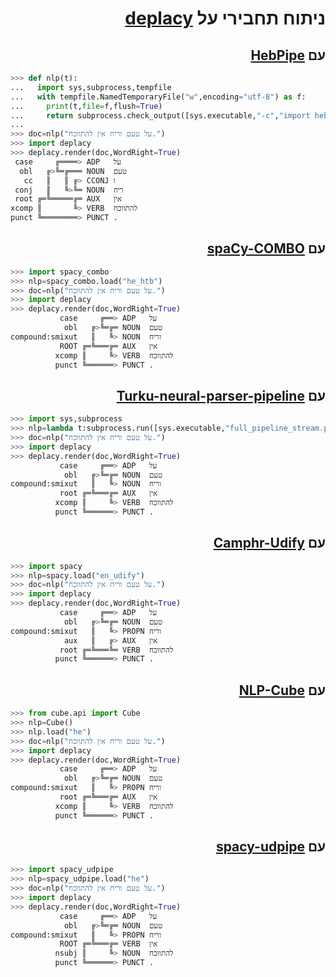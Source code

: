 <h1 dir="rtl"> ניתוח תחבירי על <a href="https://koichiyasuoka.github.io/deplacy/">deplacy</a></h1>

<h2 dir="rtl"> עם <a href="https://github.com/amir-zeldes/HebPipe">HebPipe</a></h2>

```py
>>> def nlp(t):
...   import sys,subprocess,tempfile
...   with tempfile.NamedTemporaryFile("w",encoding="utf-8") as f:
...     print(t,file=f,flush=True)
...     return subprocess.check_output([sys.executable,"-c","import hebpipe","-q",f.name]).decode("utf-8")+"\n"
...
>>> doc=nlp("על טעם וריח אין להתווכח.")
>>> import deplacy
>>> deplacy.render(doc,WordRight=True)
 case     ╔════> ADP   על
  obl   ╔>╚═╔═══ NOUN  טעם
   cc   ║   ║ ╔> CCONJ ו
 conj   ║   ╚>╚═ NOUN  ריח
 root ╔═╚═════╔═ AUX   אין
xcomp ║       ╚> VERB  להתווכח
punct ╚════════> PUNCT .
```

<h2 dir="rtl"> עם <a href="https://github.com/KoichiYasuoka/spaCy-COMBO">spaCy-COMBO</a></h2>

```py
>>> import spacy_combo
>>> nlp=spacy_combo.load("he_htb")
>>> doc=nlp("על טעם וריח אין להתווכח.")
>>> import deplacy
>>> deplacy.render(doc,WordRight=True)
           case     ╔══> ADP   על
            obl   ╔>╚═╔═ NOUN  טעם
compound:smixut   ║   ╚> NOUN  וריח
           ROOT ╔═╚═══╔═ AUX   אין
          xcomp ║     ╚> VERB  להתווכח
          punct ╚══════> PUNCT .
```

<h2 dir="rtl"> עם <a href="https://turkunlp.org/Turku-neural-parser-pipeline/">Turku-neural-parser-pipeline</a></h2>

```py
>>> import sys,subprocess
>>> nlp=lambda t:subprocess.run([sys.executable,"full_pipeline_stream.py","--gpu","-1","--conf","models_he_htb/pipelines.yaml"],cwd="Turku-neural-parser-pipeline",input=t,encoding="utf-8",stdout=subprocess.PIPE).stdout
>>> doc=nlp("על טעם וריח אין להתווכח.")
>>> import deplacy
>>> deplacy.render(doc,WordRight=True)
           case     ╔══> ADP   על
            obl   ╔>╚═╔═ NOUN  טעם
compound:smixut   ║   ╚> NOUN  וריח
           root ╔═╚═══╔═ AUX   אין
          xcomp ║     ╚> VERB  להתווכח
          punct ╚══════> PUNCT .
```

<h2 dir="rtl"> עם <a href="https://camphr.readthedocs.io/en/latest/notes/udify.html">Camphr-Udify</a></h2>

```py
>>> import spacy
>>> nlp=spacy.load("en_udify")
>>> doc=nlp("על טעם וריח אין להתווכח.")
>>> import deplacy
>>> deplacy.render(doc,WordRight=True)
           case     ╔══> ADP   על
            obl   ╔>╚═╔═ NOUN  טעם
compound:smixut   ║   ╚> PROPN וריח
            aux   ║   ╔> AUX   אין
           root ╔═╚═══╚═ VERB  להתווכח
          punct ╚══════> PUNCT .
```

<h2 dir="rtl"> עם <a href="https://github.com/Adobe/NLP-Cube">NLP-Cube</a></h2>

```py
>>> from cube.api import Cube
>>> nlp=Cube()
>>> nlp.load("he")
>>> doc=nlp("על טעם וריח אין להתווכח.")
>>> import deplacy
>>> deplacy.render(doc,WordRight=True)
           case     ╔══> ADP   על
            obl   ╔>╚═╔═ NOUN  טעם
compound:smixut   ║   ╚> PROPN וריח
           root ╔═╚═══╔═ AUX   אין
          xcomp ║     ╚> VERB  להתווכח
          punct ╚══════> PUNCT .
```

<h2 dir="rtl"> עם <a href="https://github.com/TakeLab/spacy-udpipe">spacy-udpipe</a></h2>

```py
>>> import spacy_udpipe
>>> nlp=spacy_udpipe.load("he")
>>> doc=nlp("על טעם וריח אין להתווכח.")
>>> import deplacy
>>> deplacy.render(doc,WordRight=True)
           case     ╔══> ADP   על
            obl   ╔>╚═╔═ NOUN  טעם
compound:smixut   ║   ╚> PROPN וריח
           ROOT ╔═╚═══╔═ VERB  אין
          nsubj ║     ╚> NOUN  להתווכח
          punct ╚══════> PUNCT .
```

